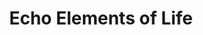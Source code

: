 ---
title: Echo Elements of Life
slug: echo-elements-of-life
excerpt: Short I did for a local music festival.
duration: "1:00"
video_url: https://youtu.be/nZASWlHhQmw
video_id: nZASWlHhQmw
searchTerms: festivals, trance
start: 0
---